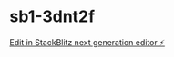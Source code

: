 # sb1-3dnt2f

[Edit in StackBlitz next generation editor ⚡️](https://stackblitz.com/~/github.com/kevinbaum-crypto/sb1-3dnt2f)